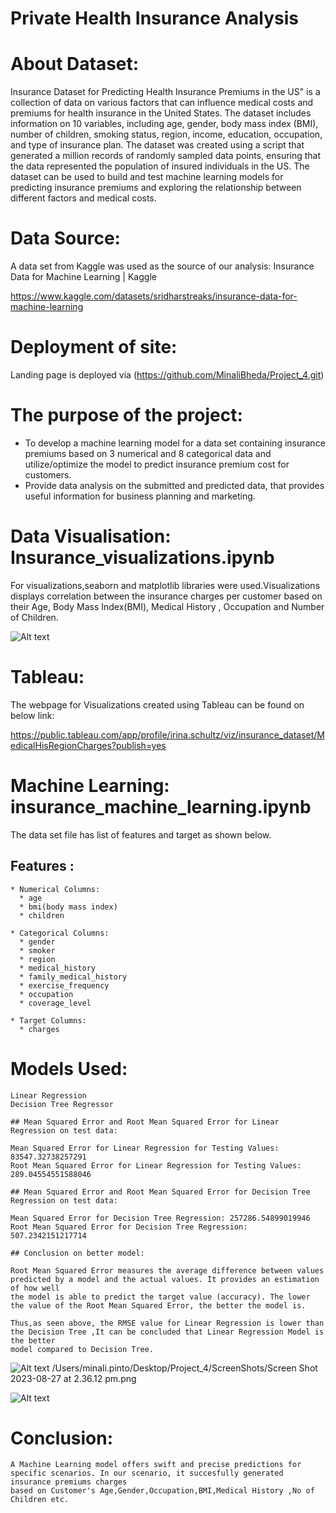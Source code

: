 # Private Health Insurance Analysis

# About Dataset:

   Insurance Dataset for Predicting Health Insurance Premiums in the US" is a collection of data on various factors that can influence medical costs and premiums
   for health insurance in the United States. The dataset includes information on 10 variables, including age, gender, body mass index (BMI), number of children,
   smoking status, region, income, education, occupation, and type of insurance plan. The dataset was created using a script that generated a million records of
   randomly sampled data points, ensuring that the data represented the population of insured individuals in the US. The dataset can be used to build and test
   machine learning models for predicting insurance premiums and exploring the relationship between different factors and medical costs.

# Data Source:

   A data set from Kaggle was used as the source of our analysis: Insurance Data for Machine Learning | Kaggle

   https://www.kaggle.com/datasets/sridharstreaks/insurance-data-for-machine-learning

# Deployment of site:

   Landing page is deployed via (https://github.com/MinaliBheda/Project_4.git)  

# The purpose of the project:

   * To develop a machine learning model for a data set containing insurance premiums based on 3 numerical and 8 categorical data
     and utilize/optimize the model to predict insurance premium cost for customers.
   * Provide data analysis on the submitted and predicted data, that provides useful information for business planning and marketing.


# Data Visualisation: Insurance_visualizations.ipynb

   For visualizations,seaborn and matplotlib libraries were used.Visualizations displays correlation between the insurance charges per customer based on their
   Age, Body Mass Index(BMI), Medical History , Occupation and Number of Children. 

![Alt text](image-1.png)

# Tableau:
   
   The webpage for Visualizations created using Tableau can be found on below link: 

   https://public.tableau.com/app/profile/irina.schultz/viz/insurance_dataset/MedicalHisRegionCharges?publish=yes

# Machine Learning: insurance_machine_learning.ipynb 

   The data set file has list of features and target as shown below.  

   ## Features : 

    * Numerical Columns:
      * age
      * bmi(body mass index)
      * children 

    * Categorical Columns: 
      * gender 
      *	smoker 
      * region 
      * medical_history 
      * family_medical_history 
      * exercise_frequency 
      * occupation 
      * coverage_level

    * Target Columns:
      * charges 

# Models Used:

    Linear Regression
    Decision Tree Regressor

    ## Mean Squared Error and Root Mean Squared Error for Linear Regression on test data: 

    Mean Squared Error for Linear Regression for Testing Values: 83547.32738257291
    Root Mean Squared Error for Linear Regression for Testing Values: 289.04554551588046

    ## Mean Squared Error and Root Mean Squared Error for Decision Tree Regression on test data: 

    Mean Squared Error for Decision Tree Regression: 257286.54899019946
    Root Mean Squared Error for Decision Tree Regression: 507.2342151217714
    
    ## Conclusion on better model:
    
    Root Mean Squared Error measures the average difference between values predicted by a model and the actual values. It provides an estimation of how well
    the model is able to predict the target value (accuracy). The lower the value of the Root Mean Squared Error, the better the model is. 
        
    Thus,as seen above, the RMSE value for Linear Regression is lower than the Decision Tree ,It can be concluded that Linear Regression Model is the better
    model compared to Decision Tree.


![Alt text](<Screen Shot 2023-08-28 at 9.31.49 pm.png>)
/Users/minali.pinto/Desktop/Project_4/ScreenShots/Screen Shot 2023-08-27 at 2.36.12 pm.png

![Alt text](<Screen Shot 2023-08-28 at 9.32.04 pm.png>)


# Conclusion:

    A Machine Learning model offers swift and precise predictions for specific scenarios. In our scenario, it succesfully generated insurance premiums charges
    based on Customer's Age,Gender,Occupation,BMI,Medical History ,No of Children etc.

